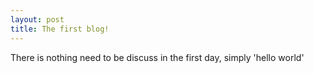 ```yaml
---
layout: post
title: The first blog!
---
```


There is nothing need to be discuss in the first day, simply 'hello world'
